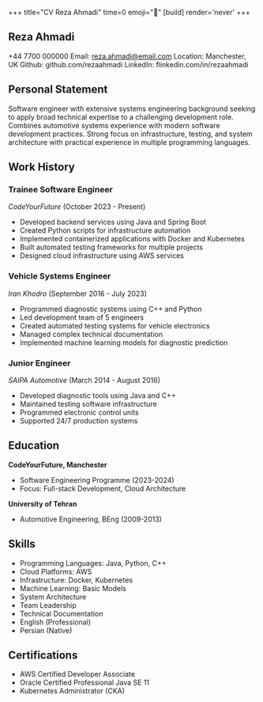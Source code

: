 +++
title="CV Reza Ahmadi"
time=0
emoji="📝"
[build]
render='never'
+++

## Reza Ahmadi

+44 7700 000000
Email: reza.ahmadi@email.com
Location: Manchester, UK
Github: github.com/rezaahmadi
LinkedIn: flinkedin.com/in/rezaahmadi

## Personal Statement

Software engineer with extensive systems engineering background seeking to apply broad technical expertise to a challenging development role. Combines automotive systems experience with modern software development practices. Strong focus on infrastructure, testing, and system architecture with practical experience in multiple programming languages.

## Work History

### Trainee Software Engineer

_CodeYourFuture_ (October 2023 - Present)

- Developed backend services using Java and Spring Boot
- Created Python scripts for infrastructure automation
- Implemented containerized applications with Docker and Kubernetes
- Built automated testing frameworks for multiple projects
- Designed cloud infrastructure using AWS services

### Vehicle Systems Engineer

_Iran Khodro_ (September 2016 - July 2023)

- Programmed diagnostic systems using C++ and Python
- Led development team of 5 engineers
- Created automated testing systems for vehicle electronics
- Managed complex technical documentation
- Implemented machine learning models for diagnostic prediction

### Junior Engineer

_SAIPA Automotive_ (March 2014 - August 2016)

- Developed diagnostic tools using Java and C++
- Maintained testing software infrastructure
- Programmed electronic control units
- Supported 24/7 production systems

## Education

**CodeYourFuture, Manchester**

- Software Engineering Programme (2023-2024)
- Focus: Full-stack Development, Cloud Architecture

**University of Tehran**

- Automotive Engineering, BEng (2009-2013)

## Skills

- Programming Languages: Java, Python, C++
- Cloud Platforms: AWS
- Infrastructure: Docker, Kubernetes
- Machine Learning: Basic Models
- System Architecture
- Team Leadership
- Technical Documentation
- English (Professional)
- Persian (Native)

## Certifications

- AWS Certified Developer Associate
- Oracle Certified Professional Java SE 11
- Kubernetes Administrator (CKA)
